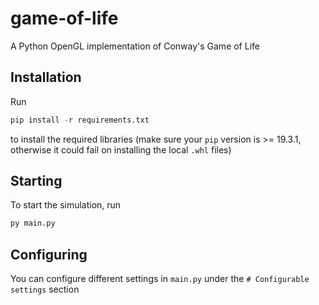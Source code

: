 # game-of-life
A Python OpenGL implementation of Conway's Game of Life

## Installation
Run

```python
pip install -r requirements.txt
```

to install the required libraries (make sure your `pip` version is >= 19.3.1, otherwise it could fail on installing the local `.whl` files)

## Starting
To start the simulation, run

```python
py main.py
```

## Configuring
You can configure different settings in `main.py` under the `# Configurable settings` section
